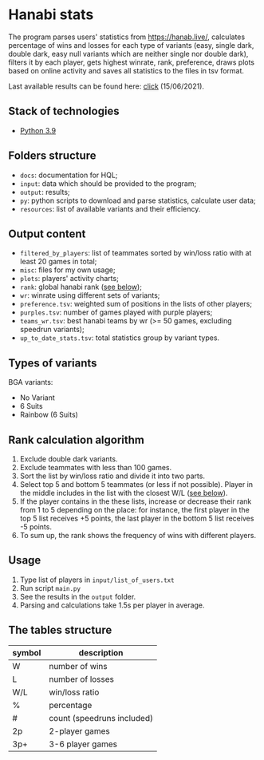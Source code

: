 # Hanabi stats

The program parses users' statistics from https://hanab.live/, calculates percentage of wins and losses for each type of variants (easy, single dark, double dark, easy null variants which are neither single nor double dark), filters it by each player, gets highest winrate, rank, preference, draws plots based on online activity and saves all statistics to the files in tsv format.

Last available results can be found here: [click](https://github.com/Aigul9/hanabi-stats/blob/master/output) (15/06/2021).<br/>

## Stack of technologies
- [Python 3.9](https://www.python.org/)

## Folders structure
- ```docs```: documentation for HQL;
- ```input```: data which should be provided to the program;
- ```output```: results;
- ```py```: python scripts to download and parse statistics, calculate user data;
- ```resources```: list of available variants and their efficiency.

## Output content
- ```filtered_by_players```: list of teammates sorted by win/loss ratio with at least 20 games in total;
- ```misc```: files for my own usage;
- ```plots```: players' activity charts;
- ```rank```: global hanabi rank ([see below](#rank-calculation-algorithm));
- ```wr```: winrate using different sets of variants;
- ```preference.tsv```: weighted sum of positions in the lists of other players;
- ```purples.tsv```: number of games played with purple players;
- ```teams_wr.tsv```: best hanabi teams by wr (>= 50 games, excluding speedrun variants);
- ```up_to_date_stats.tsv```: total statistics group by variant types.

## Types of variants

BGA variants:
- No Variant
- 6 Suits
- Rainbow (6 Suits)

## Rank calculation algorithm
1. Exclude double dark variants.
2. Exclude teammates with less than 100 games.
3. Sort the list by win/loss ratio and divide it into two parts.
4. Select top 5 and bottom 5 teammates (or less if not possible). Player in the middle includes in the list with the closest W/L ([see below](#the-tables-structure)).
5. If the player contains in the these lists, increase or decrease their rank from 1 to 5 depending on the place: for instance, the first player in the top 5 list receives +5 points, the last player in the bottom 5 list receives -5 points.
6. To sum up, the rank shows the frequency of wins with different players.

## Usage
1. Type list of players in ```input/list_of_users.txt```
2. Run script ```main.py```
3. See the results in the ```output``` folder.
4. Parsing and calculations take 1.5s per player in average.

## The tables structure

symbol | description
-|-
W | number of wins
L | number of losses
W/L | win/loss ratio
% | percentage
\# | count (speedruns included)
2p | 2-player games
3p+ | 3-6 player games
